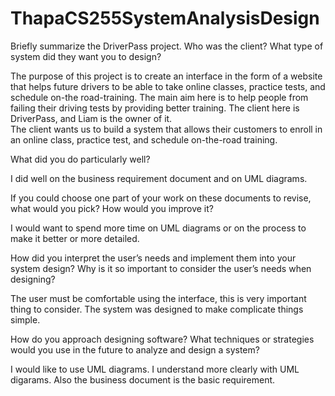 # ThapaCS255SystemAnalysisDesign

Briefly summarize the DriverPass project. Who was the client? What type of system did they want you to design?

The purpose of this project is to create an interface in the form of a website that helps future drivers to be able to take online classes, practice tests, and schedule on-the road-training. The main aim here is to help people from failing their driving tests by providing better training. 
The client here is DriverPass, and Liam is the owner of it.  
The client wants us to build a system that allows their customers to enroll in an online class, practice test, and schedule on-the-road training.

What did you do particularly well?

I did well on the business requirement document and on UML diagrams.

If you could choose one part of your work on these documents to revise, what would you pick? How would you improve it?

I would want to spend more time on UML diagrams or on the process to make it better or more detailed. 

How did you interpret the user’s needs and implement them into your system design? Why is it so important to consider the user’s needs when designing?

The user must be comfortable using the interface, this is very important thing to consider. The system was designed to make complicate things simple. 

How do you approach designing software? What techniques or strategies would you use in the future to analyze and design a system?

I would like to use UML diagrams. I understand more clearly with UML digarams. Also the business document is the basic requirement.

